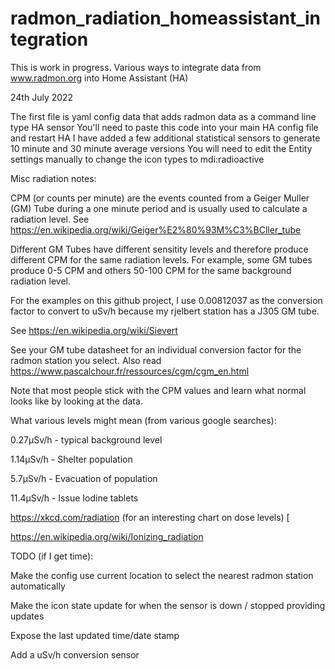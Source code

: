 # radmon_radiation_homeassistant_integration

This is work in progress. Various ways to integrate data from www.radmon.org into Home Assistant (HA)


24th July 2022

The first file is yaml config data that adds radmon data as a command line type HA sensor
You'll need to paste this code into your main HA config file and restart HA
I have added a few additional statistical sensors to generate 10 minute and 30 minute average versions
You will need to edit the Entity settings manually to change the icon types to mdi:radioactive


Misc radiation notes:

CPM (or counts per minute) are the events counted from a Geiger Muller (GM) Tube during a one minute period and is usually used
to calculate a radiation level. See https://en.wikipedia.org/wiki/Geiger%E2%80%93M%C3%BCller_tube

Different GM Tubes have different sensitity levels and therefore produce different CPM for the same radiation levels. For example, some GM tubes produce 0-5 CPM and others 50-100 CPM for the same background radiation level. 

For the examples on this github project, I use 0.00812037 as the conversion factor to convert to uSv/h because my rjelbert station has a J305 GM tube. 

See https://en.wikipedia.org/wiki/Sievert

See your GM tube datasheet for an individual conversion factor for the radmon station you select. Also read https://www.pascalchour.fr/ressources/cgm/cgm_en.html 

Note that most people stick with the CPM values and learn what normal looks like by looking at the data.


What various levels might mean (from various google searches):

0.27µSv/h - typical background level

1.14µSv/h - Shelter population

5.7µSv/h  - Evacuation of population

11.4µSv/h - Issue Iodine tablets

https://xkcd.com/radiation (for an interesting chart on dose levels) [

https://en.wikipedia.org/wiki/Ionizing_radiation



TODO (if I get time):

Make the config use current location to select the nearest radmon station automatically

Make the icon state update for when the sensor is down / stopped providing updates

Expose the last updated time/date stamp

Add a uSv/h conversion sensor
